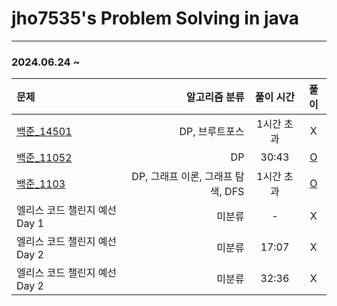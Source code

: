 # jho7535's Problem Solving in java

---
### 2024.06.24 ~

| 문제                                                |                 알고리즘 분류 | 풀이 시간  |                                                              풀이                                                               |
|:--------------------------------------------------|------------------------:|:------:|:-----------------------------------------------------------------------------------------------------------------------------:|
| [백준_14501](https://www.acmicpc.net/problem/14501) |               DP, 브루트포스 | 1시간 초과 |                                                               X                                                               |
| [백준_11052](https://www.acmicpc.net/problem/11052) |                      DP | 30:43  | [O](https://velog.io/@jho7535/%EB%B0%B1%EC%A4%80-JAVA-11052%EB%B2%88-%EC%B9%B4%EB%93%9C-%EA%B5%AC%EB%A7%A4%ED%95%98%EA%B8%B0) |
| [백준_1103](https://www.acmicpc.net/problem/1103)   | DP, 그래프 이론, 그래프 탐색, DFS | 1시간 초과 |                    [O](https://velog.io/@jho7535/%EB%B0%B1%EC%A4%80-JAVA-1103%EB%B2%88-%EA%B2%8C%EC%9E%84)                    |
| 엘리스 코드 챌린지 예선 Day 1                               |                     미분류 |   -    |                                                               X                                                               |
| 엘리스 코드 챌린지 예선 Day 2                               |                     미분류 | 17:07  |                                                               X                                                               |
| 엘리스 코드 챌린지 예선 Day 2                               |                     미분류 | 32:36  |                                                               X                                                               |